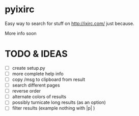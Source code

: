 # pyixirc
Easy way to search for stuff on http://ixirc.com/ just because.

More info soon


# TODO & IDEAS
- [ ] create setup.py
- [ ] more complete help info
- [ ] copy /msg to clipboard from result
- [ ] search different pages
- [ ] reverse order
- [ ] alternate colors of results
- [ ] possibly turnicate long results (as an option)
- [ ] filter results (example nothing with |p| )
